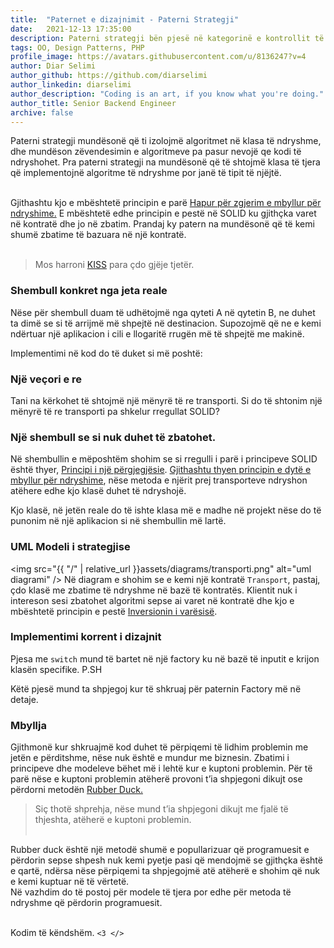 ```yaml
---
title:  "Paternet e dizajnimit - Paterni Strategji"
date:   2021-12-13 17:35:00
description: Paterni strategji bën pjesë në kategorinë e kontrollit të sjelljes së objekteve duke mundësuar më shumë fleksibilitet në komunikimin në mes objekteve.
tags: OO, Design Patterns, PHP
profile_image: https://avatars.githubusercontent.com/u/8136247?v=4
author: Diar Selimi
author_github: https://github.com/diarselimi
author_linkedin: diarselimi
author_description: "Coding is an art, if you know what you're doing."
author_title: Senior Backend Engineer
archive: false
---
```


Paterni strategji mundësonë që ti izolojmë algoritmet në klasa të ndryshme, dhe mundëson zëvendesimin e algoritmeve pa pasur nevojë qe kodi të ndryshohet. Pra paterni strategji na mundësonë që të shtojmë klasa të tjera që implementojnë algoritme të ndryshme por janë të tipit të njëjtë.  
&nbsp;

Gjithashtu kjo e mbështetë  principin e parë <a href="https://programerat.github.io/2021/SOLID-principet-dhe-si-ti-aplikoni-ne-kod/#Principi%20i%20dytë%20-%20E%20hapur%20për%20zgjatje,%20e%20mbyllur%20për%20ndryshime."> Hapur për zgjerim e mbyllur për ndryshime.</a> E mbështetë  edhe principin e pestë në SOLID ku gjithçka varet në kontratë dhe jo në zbatim. 
Prandaj ky patern na mundësonë që të kemi shumë zbatime të bazuara  në një kontratë.  
&nbsp;
  
> Mos harroni <a href="https://en.wikipedia.org/wiki/KISS_principle">KISS</a> para çdo gjëje tjetër.

### Shembull konkret nga jeta reale
Nëse për shembull duam të udhëtojmë nga qyteti  A në qytetin B, ne duhet ta dimë se si të arrijmë më shpejtë në destinacion. Supozojmë që ne e  kemi ndërtuar një aplikacion i cili e llogaritë rrugën më të shpejtë me makinë. 

Implementimi në kod do të duket si më poshtë:
<script src="https://gist.github.com/Diarselimi/bfd539de510e269233dee8cdf5987403.js"></script>

### Një veçori e re
Tani na kërkohet të shtojmë një mënyrë të re transporti. Si do të shtonim një mënyrë të re transporti pa shkelur rregullat SOLID?


### Një shembull se si nuk duhet të zbatohet.
Në shembullin e mëposhtëm shohim se si rregulli i parë i principeve SOLID është thyer, <a href="https://programerat.github.io/2021/SOLID-principet-dhe-si-ti-aplikoni-ne-kod/#Principi%20i%20par%C3%AB%20-%20Nj%C3%AB%20klas%C3%AB,%20nj%C3%AB%20p%C3%ABrgjegj%C3%ABsi">Principi i një përgjegjësie</a>. <a href="https://programerat.github.io/2021/SOLID-principet-dhe-si-ti-aplikoni-ne-kod/#Principi%20i%20dyt%C3%AB%20-%20E%20hapur%20p%C3%ABr%20zgjatje,%20e%20mbyllur%20p%C3%ABr%20ndryshime.">Gjithashtu thyen principin e dytë e mbyllur për ndryshime</a>, nëse metoda e njërit prej transporteve ndryshon atëhere edhe  kjo klasë duhet të ndryshojë.
<script src="https://gist.github.com/Diarselimi/ab34e500d821307baf0bf48827f92039.js"></script>
Kjo klasë,  në jetën reale do të ishte klasa më e madhe në projekt  nëse do të punonim në një aplikacion si në shembullin më lartë.

### UML Modeli i strategjise
<img src="{{ "/" | relative_url  }}assets/diagrams/transporti.png" alt="uml diagrami" />
Në diagram e shohim se e kemi një kontratë `Transport`, pastaj, çdo klasë me zbatime të ndryshme në bazë të kontratës. Klientit nuk i intereson sesi zbatohet algoritmi sepse ai varet në kontratë dhe kjo e mbështetë principin e pestë <a href="https://programerat.github.io/2021/SOLID-principet-dhe-si-ti-aplikoni-ne-kod/#Principi%20i%20pest%C3%AB%20-%20Inversioni%20i%20var%C3%ABsis%C3%AB"> Inversionin i varësisë</a>.

### Implementimi korrent i dizajnit
<script src="https://gist.github.com/Diarselimi/d5eafb20f04cea71f0fe7b28b81d8b67.js"></script>
Pjesa me `switch` mund të bartet në një factory ku në bazë të inputit e krijon klasën specifike. 
P.SH
<script src="https://gist.github.com/Diarselimi/a3191d3e3b6ff9bf3ba3e31331bf15e5.js"></script>
Këtë pjesë mund ta shpjegoj kur të shkruaj për paternin Factory më në detaje.  

### Mbyllja
Gjithmonë kur shkruajmë kod duhet të përpiqemi të lidhim problemin me jetën e përditshme, nëse nuk është e mundur me biznesin.
Zbatimi i principeve dhe modeleve bëhet më i lehtë kur e kuptoni problemin. Për të parë nëse e kuptoni problemin atëherë  provoni t’ia shpjegoni dikujt ose përdorni metodën <a href="https://en.wikipedia.org/wiki/Rubber_duck_debugging">Rubber Duck.</a>

> Siç thotë shprehja, nëse mund t’ia shpjegoni dikujt me fjalë të thjeshta, atëherë e kuptoni problemin.  
&nbsp;

Rubber duck është një metodë shumë e popullarizuar që programuesit e përdorin sepse shpesh nuk kemi pyetje pasi që mendojmë se gjithçka është e qartë, ndërsa nëse përpiqemi ta shpjegojmë atë atëherë e shohim që nuk e kemi kuptuar në të vërtetë.  
Në vazhdim do të postoj për modele të tjera por edhe për metoda të ndryshme që përdorin programuesit.  
&nbsp;

Kodim të këndshëm. `<3 </>`  







